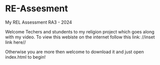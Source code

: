 # RE-Assesment
My REL Assessment RA3 - 2024

Welcome Techers and stundents to my religion project which goes along with my video. To view this webiste on the internet follow this link:
//inset link here//

Otherwise you are more then welcome to download it and just open index.html to begin!